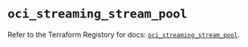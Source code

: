 # `oci_streaming_stream_pool`

Refer to the Terraform Registory for docs: [`oci_streaming_stream_pool`](https://registry.terraform.io/providers/oracle/oci/6.18.0/docs/resources/streaming_stream_pool).
